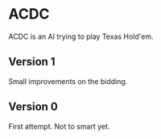 ACDC
====

ACDC is an AI trying to play Texas Hold'em.

Version 1
---------
Small improvements on the bidding.

Version 0
---------
First attempt. Not to smart yet.